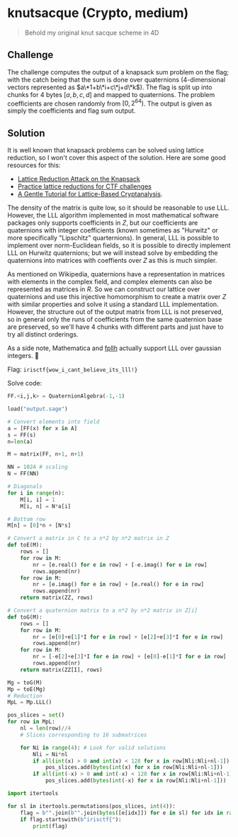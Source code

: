 # knutsacque (Crypto, medium)

> Behold my original knut sacque scheme in 4D

## Challenge
The challenge computes the output of a knapsack sum problem on the flag; with the catch being that the sum is done over quaternions (4-dimensional vectors represented as $a\*1+b\*i+c\*j+d\*k$). The flag is split up into chunks for 4 bytes $[a, b, c, d]$ and mapped to quaternions. The problem coefficients are chosen randomly from $[0, 2^{64})$. The output is given as simply the coefficients and flag sum output.

## Solution
It is well known that knapsack problems can be solved using lattice reduction, so I won't cover this aspect of the solution. Here are some good resources for this:
- [Lattice Reduction Attack on the Knapsack](https://www.cs.sjsu.edu/faculty/stamp/papers/topics/topic16/Knapsack.pdf)
- [Practice lattice reductions for CTF challenges](https://ur4ndom.dev/static/files/latticetraining/practical_lattice_reductions.pdf)
- [A Gentle Tutorial for Lattice-Based Cryptanalysis](https://eprint.iacr.org/2023/032.pdf).

The density of the matrix is quite low, so it should be reasonable to use LLL. However, the LLL algorithm implemented in most mathematical software packages only supports coefficients in $Z$, but our coefficients are quaternions with integer coefficients (known sometimes as "Hurwitz" or more specifically "Lipschitz" quarternions). In general, LLL is possible to implement over norm-Euclidean fields, so it is possible to directly implement LLL on Hurwitz quaternions; but we will instead solve by embedding the quaternions into matrices with coeffients over $Z$ as this is much simpler.

As mentioned on Wikipedia, quaternions have a representation in matrices with elements in the complex field, and complex elements can also be represented as matrices in $R$. So we can construct our lattice over quaternions and use this injective homomorphism to create a matrix over $Z$ with similar properties and solve it using a standard LLL implementation. However, the structure out of the output matrix from LLL is not preserved, so in general only the runs of coefficients from the same quaternion base are preserved, so we'll have 4 chunks with different parts and just have to try all distinct orderings.

As a side note, Mathematica and [fpllh](https://www-fourier.univ-grenoble-alpes.fr/~pev/fplllh/) actually support LLL over gaussian integers. 🤔

Flag: `irisctf{wow_i_cant_believe_its_lll!}`

Solve code:
```py
FF.<i,j,k> = QuaternionAlgebra(-1,-1)

load("output.sage")

# Convert elements into field
a = [FF(x) for x in A]
s = FF(s)
n=len(a)

M = matrix(FF, n+1, n+1)

NN = 1024 # scaling
N = FF(NN)

# Diagonals
for i in range(n):
    M[i, i] = 1
    M[i, n] = N*a[i]

# Bottom row
M[n] = [0]*n + [N*s]

# Convert a matrix in C to a n*2 by n*2 matrix in Z
def toE(M):
    rows = []
    for row in M:
        nr = [e.real() for e in row] + [-e.imag() for e in row]
        rows.append(nr)
    for row in M:
        nr = [e.imag() for e in row] + [e.real() for e in row]
        rows.append(nr)
    return matrix(ZZ, rows)

# Convert a quaternion matrix to a n*2 by n*2 matrix in Z[i]
def toG(M):
    rows = []
    for row in M:
        nr = [e[0]+e[1]*I for e in row] + [e[2]+e[3]*I for e in row]
        rows.append(nr)
    for row in M:
        nr = [-e[2]+e[3]*I for e in row] + [e[0]-e[1]*I for e in row]
        rows.append(nr)
    return matrix(ZZ[I], rows)

Mg = toG(M)
Mp = toE(Mg)
# Reduction
MpL = Mp.LLL()

pos_slices = set()
for row in MpL:
    nl = len(row)//4
    # Slices corresponding to 16 submatrices

    for Ni in range(4): # Look for valid solutions
        Nli = Ni*nl
        if all(int(x) > 0 and int(x) < 128 for x in row[Nli:Nli+nl-1]):
            pos_slices.add(bytes(int(x) for x in row[Nli:Nli+nl-1]))
        if all(int(-x) > 0 and int(-x) < 128 for x in row[Nli:Nli+nl-1]):
            pos_slices.add(bytes(int(-x) for x in row[Nli:Nli+nl-1]))

import itertools

for sl in itertools.permutations(pos_slices, int(4)):
    flag = b"".join(b"".join(bytes([e[idx]]) for e in sl) for idx in range(len(sl[0])))
    if flag.startswith(b"irisctf{"):
        print(flag)

```
